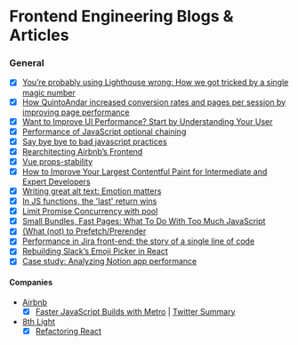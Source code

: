 # Frontend Engineering Blogs & Articles

### General
- [x] [You’re probably using Lighthouse wrong: How we got tricked by a single magic number](https://dev.to/vue-storefront/youre-probably-using-lighthouse-wrong-how-we-got-tricked-by-a-single-magic-number-1laj)
- [x] [How QuintoAndar increased conversion rates and pages per session by improving page performance](https://web.dev/quintoandar/)
- [x] [Want to Improve UI Performance? Start by Understanding Your User](https://shopify.engineering/improve-ui-performance-understanding-your-user)
- [x] [Performance of JavaScript optional chaining](https://blog.allegro.tech/2019/11/performance-of-javascript-optional-chaining.html)
- [x] [Say bye bye to bad javascript practices](https://blog.gogrow.dev/say-bye-bye-to-bad-javascript-practices-5971688ba80a)
- [x] [Rearchitecting Airbnb’s Frontend](https://medium.com/airbnb-engineering/rearchitecting-airbnbs-frontend-5e213efc24d2)
- [x] [Vue props-stability](https://vuejs.org/guide/best-practices/performance.html#props-stability)
- [x] [How to Improve Your Largest Contentful Paint for Intermediate and Expert Developers](https://newrelic.com/blog/best-practices/measuring-large-contentful-paint-for-browsers)
- [x] [Writing great alt text: Emotion matters](https://jakearchibald.com/2021/great-alt-text/)
- [x] [In JS functions, the 'last' return wins](https://jakearchibald.com/2021/last-return-wins/)
- [x] [Limit Promise Concurrency with pool](https://davidwalsh.name/promise-pool)
- [x] [Small Bundles, Fast Pages: What To Do With Too Much JavaScript](https://calibreapp.com/blog/bundle-size-optimization)
- [x] [(What (not) to Prefetch/Prerender](https://addyosmani.com/blog/what-not-to-prefetch-prerender/)
- [x] [Performance in Jira front-end: the story of a single line of code](https://www.atlassian.com/engineering/performance-in-jira-front-end)
- [x] [Rebuilding Slack’s Emoji Picker in React](https://slack.engineering/rebuilding-slacks-emoji-picker-in-react/)
- [x] [Case study: Analyzing Notion app performance](https://3perf.com/blog/notion/)

#### Companies
* [Airbnb](https://medium.com/airbnb-engineering)
  - [x] [Faster JavaScript Builds with Metro](https://medium.com/airbnb-engineering/faster-javascript-builds-with-metro-cfc46d617a1f) | [Twitter Summary](https://twitter.com/AbdallahHemda17/status/1648859539117166593?s=20)

* [8th Light](https://8thlight.com/blog/)
  - [x] [Refactoring React](https://8thlight.com/insights/refactoring-react)
